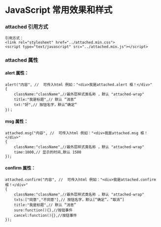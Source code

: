 # JavaScript 常用效果和样式
### attached 引用方式
    引用方式：
	<link rel="stylesheet" href="../attached.min.css">
	<script type="text/javascript" src="../attached.min.js"></script>

### attached 属性
#### alert 属性：
    alert("内容", //  可传入html 例如："<div>我是attached.alert 框！</div>"
    {
        className:"className",//最外层样式类名称 ，默认 "attached-wrap"
        title:"我是标题",// 默认 “消息”
        txt:"好",// 按钮名字，默认“确定”
    })；
#### msg 属性：
    attached.msg("内容", //  可传入html 例如："<div>我是attached.msg 框！</div>"
    {
        className:"className",//最外层样式类名称 ，默认 "attached-wrap"
        time:1000,// 显示的时间,默认 1500
    });
#### confirm 属性：
    attached.confirm("内容", //  可传入html 例如："<div>我是attached.confirm 框！</div>"
    {
        className:"className",//最外层样式类名称 ，默认 "attached-wrap"
        txts:["同意","不同意"],// 按钮名字，默认[“确定”，“取消”]
        title:"我是标题",// 默认 “消息”
        sure:function(){},//按钮事件
        cancel:function(){},//按钮事件
    });
    
